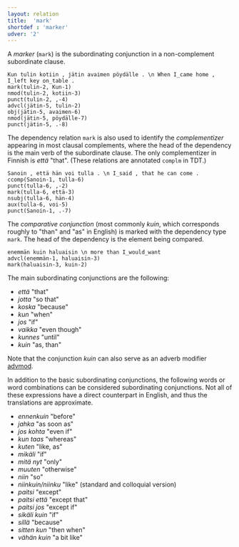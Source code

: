 ```yaml
---
layout: relation
title:  'mark'
shortdef : 'marker'
udver: '2'
---
```


A *marker* (`mark`) is the subordinating conjunction in a
non-complement subordinate clause.

<!-- fname:mark.pdf -->
~~~ sdparse
Kun tulin kotiin , jätin avaimen pöydälle . \n When I_came home , I_left key on_table .
mark(tulin-2, Kun-1)
nmod(tulin-2, kotiin-3)
punct(tulin-2, ,-4)
advcl(jätin-5, tulin-2)
obj(jätin-5, avaimen-6)
nmod(jätin-5, pöydälle-7)
punct(jätin-5, .-8)
~~~

The dependency relation `mark` is also used to identify the
*complementizer* appearing in most clausal complements, where the head
of the dependency is the main verb of the subordinate clause. The only
complementizer in Finnish is _että_ "that". (These relations are
annotated `complm` in TDT.)

<!-- fname:complm.pdf -->
~~~ sdparse
Sanoin , että hän voi tulla . \n I_said , that he can come .
ccomp(Sanoin-1, tulla-6)
punct(tulla-6, ,-2)
mark(tulla-6, että-3)
nsubj(tulla-6, hän-4)
aux(tulla-6, voi-5)
punct(Sanoin-1, .-7)
~~~

<!--details-->

The *comparative conjunction* (most commonly *kuin*, which corresponds
roughly to "than" and "as" in English) is marked with the dependency
type `mark`. The head of the dependency is the element
being compared.

<!-- fname:comparator.pdf -->
~~~ sdparse
enemmän kuin haluaisin \n more than I_would_want
advcl(enemmän-1, haluaisin-3)
mark(haluaisin-3, kuin-2)
~~~


The main subordinating conjunctions are the following:

* _että_ "that"
* _jotta_ "so that"
* _koska_ "because"
* _kun_ "when"
* _jos_ "if"
* _vaikka_ "even though"
* _kunnes_ "until"
* _kuin_ "as, than"

Note that the conjunction *kuin* can also serve as an
adverb modifier [advmod]().

In addition to the basic subordinating conjunctions, the following
words or word combinations can be considered subordinating
conjunctions. Not all of these expressions have a direct
counterpart in English, and thus the translations are approximate.

* _ennenkuin_ "before"
* _jahka_ "as soon as"
* _jos kohta_ "even if"
* _kun taas_ "whereas"
* _kuten_ "like, as"
* _mikäli_ "if"
* _mitä nyt_ "only"
* _muuten_ "otherwise"
* _niin_ "so"
* _niinkuin/niinku_ "like" (standard and colloquial version)
* _paitsi_ "except"
* _paitsi että_ "except that"
* _paitsi jos_ "except if"
* _sikäli kuin_ "if"
* _sillä_ "because"
* _sitten kun_ "then when"
* _vähän kuin_ "a bit like"
<!-- Interlanguage links updated Út 9. května 2023, 20:04:18 CEST -->
